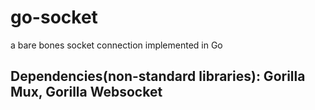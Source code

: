 # go-socket
a bare bones socket connection implemented in Go

## Dependencies(non-standard libraries): Gorilla Mux, Gorilla Websocket 

